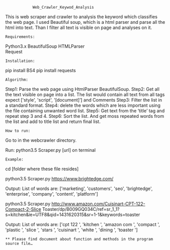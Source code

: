 
				Web_Crawler_Keywod_Analysis
	
This is web scraper and crawler to analysis the keyword which classifies the web page. I used Beautiful soup, which is a html parser and parse all the html into text. Than I filter all text is visible on page and analyses on it.

	Requirements: 
Python3.x
BeautifulSoup
HTMLParser  
Request

	Installation:
pip install BS4
pip install requests

	Algorithm:
	
Step1: Parse the web page using HtmlParser BeautifulSoup.
Step2: Get all the text visible on page into a list. The list would contain all text from all tags expect ['style', 'script', '[document]’] and Comments
Step3: Filter the list in a standard format.
Step4: delete the words which are less important using the file containing unwanted word list.
Step5: Get text from the ‘title’ tag and repeat step 3 and 4.
Step6: Sort the list. And get moss repeated words from the list and add to title list and return final list.

	How to run:
Go to in the webcrawler directory. 

Run: python3.5 Scraper.py [url] on terminal
	
	Example: 
	
cd [folder where these file resides]

python3.5 Scraper.py https://www.brightedge.com/

Output: List of words are:  ['marketing', 'customers', 'seo', 'brightedge', 'enterprise', 'company', 'content', 'platform']

python3.5 Scraper.py http://www.amazon.com/Cuisinart-CPT-122-Compact-2-Slice Toaster/dp/B009GQ034C/ref=sr_1_1?s=kitchen&ie=UTF8&qid=1431620315&sr=1-1&keywords=toaster

Output:
List of words are:  ['cpt 122 ', 'kitchen ', 'amazon com ', 'compact ', 'plastic ', 'slice ', 'stars ', 'cuisinart ', 'white ', 'dining ', 'toaster ']

	** Please find document about function and methods in the program source file…
